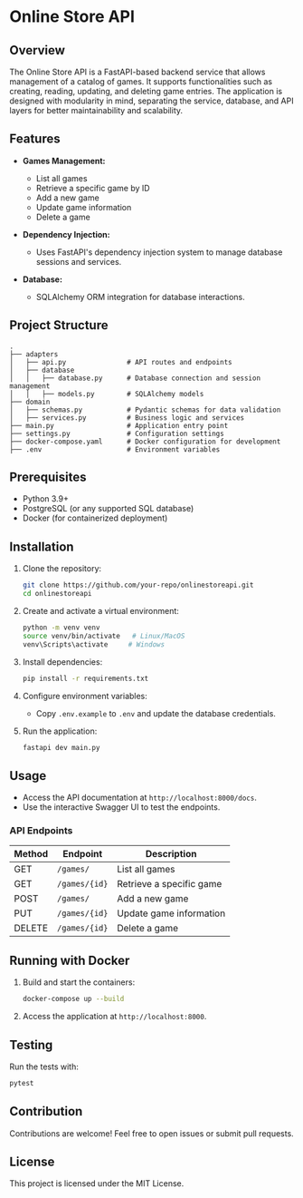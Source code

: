 # Online Store API

## Overview

The Online Store API is a FastAPI-based backend service that allows management of a catalog of games. It supports functionalities such as creating, reading, updating, and deleting game entries. The application is designed with modularity in mind, separating the service, database, and API layers for better maintainability and scalability.

## Features

- **Games Management:**

  - List all games
  - Retrieve a specific game by ID
  - Add a new game
  - Update game information
  - Delete a game

- **Dependency Injection:**

  - Uses FastAPI's dependency injection system to manage database sessions and services.

- **Database:**
  - SQLAlchemy ORM integration for database interactions.

## Project Structure

```
.
├── adapters
│   ├── api.py               # API routes and endpoints
│   ├── database
│   │   ├── database.py      # Database connection and session management
│   │   ├── models.py        # SQLAlchemy models
├── domain
│   ├── schemas.py           # Pydantic schemas for data validation
│   ├── services.py          # Business logic and services
├── main.py                  # Application entry point
├── settings.py              # Configuration settings
├── docker-compose.yaml      # Docker configuration for development
├── .env                     # Environment variables
```

## Prerequisites

- Python 3.9+
- PostgreSQL (or any supported SQL database)
- Docker (for containerized deployment)

## Installation

1. Clone the repository:

   ```bash
   git clone https://github.com/your-repo/onlinestoreapi.git
   cd onlinestoreapi
   ```

2. Create and activate a virtual environment:

   ```bash
   python -m venv venv
   source venv/bin/activate   # Linux/MacOS
   venv\Scripts\activate     # Windows
   ```

3. Install dependencies:

   ```bash
   pip install -r requirements.txt
   ```

4. Configure environment variables:

   - Copy `.env.example` to `.env` and update the database credentials.

5. Run the application:
   ```bash
   fastapi dev main.py
   ```

## Usage

- Access the API documentation at `http://localhost:8000/docs`.
- Use the interactive Swagger UI to test the endpoints.

### API Endpoints

| Method | Endpoint      | Description              |
| ------ | ------------- | ------------------------ |
| GET    | `/games/`     | List all games           |
| GET    | `/games/{id}` | Retrieve a specific game |
| POST   | `/games/`     | Add a new game           |
| PUT    | `/games/{id}` | Update game information  |
| DELETE | `/games/{id}` | Delete a game            |

## Running with Docker

1. Build and start the containers:

   ```bash
   docker-compose up --build
   ```

2. Access the application at `http://localhost:8000`.

## Testing

Run the tests with:

```bash
pytest
```

## Contribution

Contributions are welcome! Feel free to open issues or submit pull requests.

## License

This project is licensed under the MIT License.
